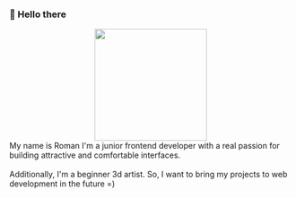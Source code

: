 ### 👋 Hello there 

<div id="header" align="center">
  <img src="https://raw.githubusercontent.com/abhisheknaiidu/abhisheknaiidu/master/code.gif" width="200"/>
</div>
My name is Roman I'm a junior frontend developer with a real passion for building attractive and comfortable interfaces.<br>
<br>
Additionally, I'm a beginner 3d artist. So, I want to bring my projects to web development in the future =)

